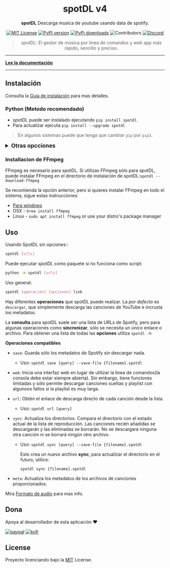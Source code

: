 
<!--- mdformat-toc start --slug=github --->

<!---
!!! IF EDITING THE README, ENSURE TO COPY THE WHOLE FILE TO index.md in `/docs/` AND REMOVE THE REFERENCES TO ReadTheDocs THERE.
--->

<div align="center">

# spotDL v4

**spotDL** Descarga musica de youtube usando data de spotify.


[![MIT License](https://img.shields.io/github/license/Erickonlive/spotify-downloader?color=44CC11&style=flat-square)](https://github.com/spotDL/spotify-downloader/blob/master/LICENSE)
[![PyPI version](https://img.shields.io/pypi/pyversions/Erickonlive?color=%2344CC11&style=flat-square)](https://pypi.org/project/spotdl/)
[![PyPi downloads](https://img.shields.io/pypi/dw/Erickonlive?label=downloads@pypi&color=344CC11&style=flat-square)](https://pypi.org/project/spotdl/)
![Contributors](https://img.shields.io/github/contributors/Erickonlive/spotify-downloader?style=flat-square)
[![Discord](https://img.shields.io/discord/771628785447337985?label=discord&logo=discord&style=flat-square)](https://discord.gg/xCa23pwJWY)

> spotDL: El gestor de música por línea de comandos y web app más rápido, sencillo y preciso.
</div>

______________________________________________________________________
**[Lee la documentación](https://spotdl.readthedocs.io)**
______________________________________________________________________


## Instalación

Consulta la [Guia de instalación](https://spotdl.rtfd.io/en/latest/installation/) para mas detalles.

### Python (Metodo recomendado)
  - _spotDL_ puede ser instalado ejecutando `pip install spotdl`.
  - Para actualizar ejecuta `pip install --upgrade spotdl`

  > En algunos sistemas puede que tenga que cambiar `pip` por `pip3`.

<details>
    <summary style="font-size:1.25em"><strong>Otras opcciones</strong></summary>

- Ejecutable precompilado
  - Descarga la ultima version desde aqui
    [Sección de descarga](https://github.com/Erickonlive/spotify-downloader/releases)
- en Termux
  - `curl -L https://raw.githubusercontent.com/erickonlive/spotify-downloader/master/scripts/termux.sh | sh`
- Docker
  - Compilar imagen:

    ```bash
    docker build -t spotdl .
    ```

  - Inicie el contenedor con los parámetros spotDL (véase la sección siguiente). Es necesario crear un volumen
    para acceder a los archivos de canciones

    ```bash
    docker run --rm -v $(pwd):/music spotdl download [trackUrl]
    ```

 - Compilar desde la fuente
	```bash
	git clone https://github.com/spotDL/spotify-downloader && cd spotify-downloader
	pip install poetry
	poetry install
	poetry run python3 scripts/build.py
	```
	El ejecutable se creara en `spotify-downloader/dist/`. con el número de versión

</details>


### Installacion de FFmpeg

FFmpeg es necesario para spotDL. Si utilizas FFmpeg sólo para spotDL, puede instalar FFmpeg en el directorio de instalación de spotDL:`spotdl --download-ffmpeg`

Se recomienda la opción anterior, pero si quieres instalar FFmpeg en todo el sistema,
sigue estas instrucciones:


- [Para windows](https://windowsloop.com/install-ffmpeg-windows-10/)
- OSX - `brew install ffmpeg`
- Linux - `sudo apt install ffmpeg` or use your distro's package manager

## Uso

Usando SpotDL sin opciones::
```sh
spotdl [urls]
```
Puede ejecutar _spotDL_ como paquete si no funciona como script:
```sh
python -m spotdl [urls]
```

Uso general:
```sh
spotdl [operación] [opciones] link
```

Hay diferentes **operaciones** que spotDL puede realizar. La *por defecto* es `descargar`, que simplemente descarga las canciones de YouTube e incrusta los metadatos.

La **consulta** para spotDL suele ser una lista de URLs de Spotify, pero para algunas operaciones como **sincronizar**, sólo se necesita un único enlace o archivo.
Para obtener una lista de todas las **opciones** utiliza ```spotdl -h```

<detalles>
<summary style="font-size:1em"><strong>Operaciones compatibles</strong></summary>

- `save`: Guarda sólo los metadatos de Spotify sin descargar nada.
    - Uso:
        `spotdl save [query] --save-file {filename}.spotdl`

- `web`: Inicia una interfaz web en lugar de utilizar la línea de comandos(la consola debe estar siempre abierta). Sin embargo, tiene funciones limitadas y sólo permite descargar canciones sueltas y playlist con algunoos fallos si la playlist es muy larga.

- `url`: Obtén el enlace de descarga directo de cada canción desde la lista.
    - Uso:
        `spotdl url [query]`

- `sync`: Actualiza los directorios. Compara el directorio con el estado actual de la lista de reproducción. Las canciones recién añadidas se descargarán y las eliminadas se borrarán. No se descargará ninguna otra canción ni se borrará ningún otro archivo.

    - Uso:
        `spotdl sync [query] --save-file {filename}.spotdl`

        Esto crea un nuevo archivo **sync**, para actualizar el directorio en el futuro, utilice:

        `spotdl sync {filename}.spotdl`

- `meta`: Actualiza los metadatos de los archivos de canciones proporcionados.
</details>


Mira [Formato de audio](docs/usage.md#audio-formats-and-quality) para mas info.



## Dona

Apoya al desarrollador de esta aplicación ❤️

[![paypal](https://img.shields.io/badge/paypal-%2300457C.svg?&style=for-the-badge&logo=paypal&logoColor=white)](https://paypal.me/kko7)
[![kofi](https://img.shields.io/badge/kofi-%23F16061.svg?&style=for-the-badge&logo=ko-fi&logoColor=white)](https://ko-fi.com/xnetcat)

## License

Proyecto licenciando bajo la [MIT](/LICENSE) License.

